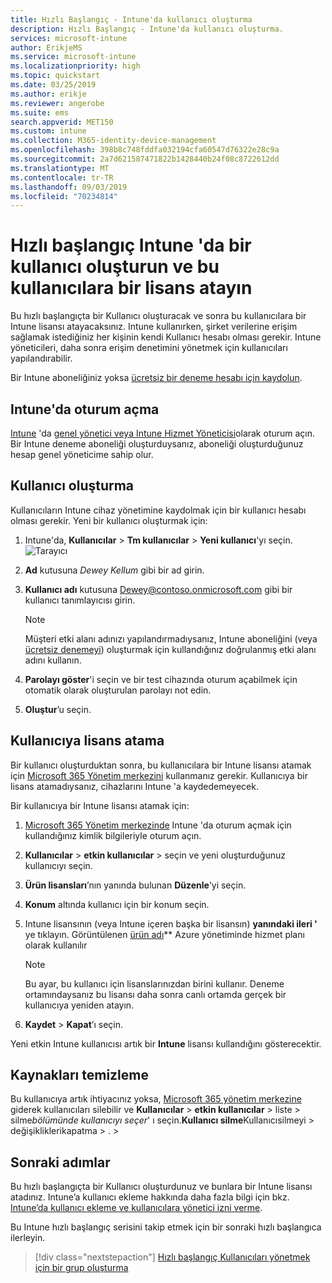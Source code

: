 ```yaml
---
title: Hızlı Başlangıç - Intune'da kullanıcı oluşturma
description: Hızlı Başlangıç - Intune'da kullanıcı oluşturma.
services: microsoft-intune
author: ErikjeMS
ms.service: microsoft-intune
ms.localizationpriority: high
ms.topic: quickstart
ms.date: 03/25/2019
ms.author: erikje
ms.reviewer: angerobe
ms.suite: ems
search.appverid: MET150
ms.custom: intune
ms.collection: M365-identity-device-management
ms.openlocfilehash: 398b8c748fddfa032194cfa60547d76322e28c9a
ms.sourcegitcommit: 2a7d621587471822b1428440b24f08c8722612dd
ms.translationtype: MT
ms.contentlocale: tr-TR
ms.lasthandoff: 09/03/2019
ms.locfileid: "70234814"
---
```

# <a name="quickstart-create-a-user-in-intune-and-assign-them-a-license"></a>Hızlı başlangıç Intune 'da bir kullanıcı oluşturun ve bu kullanıcılara bir lisans atayın

Bu hızlı başlangıçta bir Kullanıcı oluşturacak ve sonra bu kullanıcılara bir Intune lisansı atayacaksınız. Intune kullanırken, şirket verilerine erişim sağlamak istediğiniz her kişinin kendi Kullanıcı hesabı olması gerekir. Intune yöneticileri, daha sonra erişim denetimini yönetmek için kullanıcıları yapılandırabilir.

Bir Intune aboneliğiniz yoksa [ücretsiz bir deneme hesabı için kaydolun](free-trial-sign-up.md).

## <a name="sign-in-to-intune"></a>Intune'da oturum açma

[Intune](https://aka.ms/intuneportal) 'da [genel yönetici veya Intune Hizmet Yöneticisi](users-add.md#types-of-administrators)olarak oturum açın. Bir Intune deneme aboneliği oluşturduysanız, aboneliği oluşturduğunuz hesap genel yöneticime sahip olur.

## <a name="create-a-user"></a>Kullanıcı oluşturma

Kullanıcıların Intune cihaz yönetimine kaydolmak için bir kullanıcı hesabı olması gerekir. Yeni bir kullanıcı oluşturmak için:

1. Intune'da, **Kullanıcılar** > **Tm kullanıcılar** > **Yeni kullanıcı**'yı seçin.
![Tarayıcı](media/quickstart-create-user/create-user.png)
2. **Ad** kutusuna *Dewey Kellum* gibi bir ad girin.
3. **Kullanıcı adı** kutusuna Dewey@contoso.onmicrosoft.com gibi bir kullanıcı tanımlayıcısı girin.

    > [!NOTE]
    > Müşteri etki alanı adınızı yapılandırmadıysanız, Intune aboneliğini (veya [ücretsiz denemeyi](free-trial-sign-up.md#sign-up-for-a-microsoft-intune-free-trial)) oluşturmak için kullandığınız doğrulanmış etki alanı adını kullanın. 

4. **Parolayı göster**'i seçin ve bir test cihazında oturum açabilmek için otomatik olarak oluşturulan parolayı not edin.
5. **Oluştur**’u seçin.

## <a name="assign-a-license-to-the-user"></a>Kullanıcıya lisans atama

Bir kullanıcı oluşturduktan sonra, bu kullanıcılara bir Intune lisansı atamak için [Microsoft 365 Yönetim merkezini](http://go.microsoft.com/fwlink/p/?LinkId=698854) kullanmanız gerekir. Kullanıcıya bir lisans atamadıysanız, cihazlarını Intune 'a kaydedemeyecek. 

Bir kullanıcıya bir Intune lisansı atamak için:

1. [Microsoft 365 Yönetim merkezinde](http://go.microsoft.com/fwlink/p/?LinkId=698854) Intune 'da oturum açmak için kullandığınız kimlik bilgileriyle oturum açın.
2. **Kullanıcılar** > **etkin kullanıcılar** > seçin ve yeni oluşturduğunuz kullanıcıyı seçin.
3. **Ürün lisansları**’nın yanında bulunan **Düzenle**’yi seçin.
4. **Konum** altında kullanıcı için bir konum seçin.
5. Intune lisansının (veya Intune içeren başka bir lisansın) **yanındaki ileri '** ye tıklayın. Görüntülenen [ürün adı](https://docs.microsoft.com/azure/active-directory/users-groups-roles/licensing-service-plan-reference)** Azure yönetiminde hizmet planı olarak kullanılır 

   > [!NOTE]
   > Bu ayar, bu kullanıcı için lisanslarınızdan birini kullanır. Deneme ortamındaysanız bu lisansı daha sonra canlı ortamda gerçek bir kullanıcıya yeniden atayın.
6. **Kaydet** > **Kapat**’ı seçin.

Yeni etkin Intune kullanıcısı artık bir **Intune** lisansı kullandığını gösterecektir.

## <a name="clean-up-resources"></a>Kaynakları temizleme

Bu kullanıcıya artık ihtiyacınız yoksa, [Microsoft 365 yönetim merkezine](http://go.microsoft.com/fwlink/p/?LinkId=698854) giderek kullanıcıları silebilir ve **Kullanıcılar** > **etkin kullanıcılar** > liste > silme*bölümünde kullanıcıyı seçer*' ı seçin.**Kullanıcı silme**Kullanıcısilmeyi > değişikliklerikapatma > . > 

## <a name="next-steps"></a>Sonraki adımlar

Bu hızlı başlangıçta bir Kullanıcı oluşturdunuz ve bunlara bir Intune lisansı atadınız. Intune’a kullanıcı ekleme hakkında daha fazla bilgi için bkz. [Intune’da kullanıcı ekleme ve kullanıcılara yönetici izni verme](users-add.md).

Bu Intune hızlı başlangıç serisini takip etmek için bir sonraki hızlı başlangıca ilerleyin.

> [!div class="nextstepaction"]
> [Hızlı başlangıç Kullanıcıları yönetmek için bir grup oluşturma](quickstart-create-group.md)
